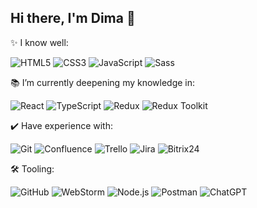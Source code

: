 ## Hi there, I'm Dima 👋

✨ I know well:<br>

  ![HTML5](https://img.shields.io/badge/html5-E34F26.svg?style=for-the-badge&logo=html5&logoColor=white)
  ![CSS3](https://img.shields.io/badge/css3-1572B6.svg?style=for-the-badge&logo=css3&logoColor=white)
  ![JavaScript](https://img.shields.io/badge/javascript-F7DF1E.svg?style=for-the-badge&logo=javascript&logoColor=black)
  ![Sass](https://img.shields.io/badge/sass-CC6699.svg?style=for-the-badge&logo=sass&logoColor=white)

📚 I’m currently deepening my knowledge in:<br>

  ![React](https://img.shields.io/badge/react-20232A.svg?style=for-the-badge&logo=react&logoColor=61DAFB)
  ![TypeScript](https://img.shields.io/badge/typescript-007ACC.svg?style=for-the-badge&logo=typescript&logoColor=white)
  ![Redux](https://img.shields.io/badge/redux-764ABC.svg?style=for-the-badge&logo=redux&logoColor=white)
  ![Redux Toolkit](https://img.shields.io/badge/redux%20toolkit-764ABC.svg?style=for-the-badge&logo=redux&logoColor=white)

✔️ Have experience with:

![Git](https://img.shields.io/badge/git-F05032.svg?style=for-the-badge&logo=git&logoColor=white)
![Confluence](https://img.shields.io/badge/confluence-172B4D.svg?style=for-the-badge&logo=confluence&logoColor=white)
![Trello](https://img.shields.io/badge/trello-0079BF.svg?style=for-the-badge&logo=trello&logoColor=white)
![Jira](https://img.shields.io/badge/jira-0052CC.svg?style=for-the-badge&logo=jira&logoColor=white)
![Bitrix24](https://img.shields.io/badge/bitrix24-18A1E5.svg?style=for-the-badge&logo=bitrix24&logoColor=white)


🛠️ Tooling:<br>

![GitHub](https://img.shields.io/badge/github-181717.svg?style=for-the-badge&logo=github&logoColor=white)
![WebStorm](https://img.shields.io/badge/webstorm-000000.svg?style=for-the-badge&logo=webstorm&logoColor=white)
![Node.js](https://img.shields.io/badge/node.js-339933.svg?style=for-the-badge&logo=nodedotjs&logoColor=white)
![Postman](https://img.shields.io/badge/postman-FF6C37.svg?style=for-the-badge&logo=postman&logoColor=white)
![ChatGPT](https://img.shields.io/badge/chatgpt-00A67E.svg?style=for-the-badge&logo=openai&logoColor=white)
